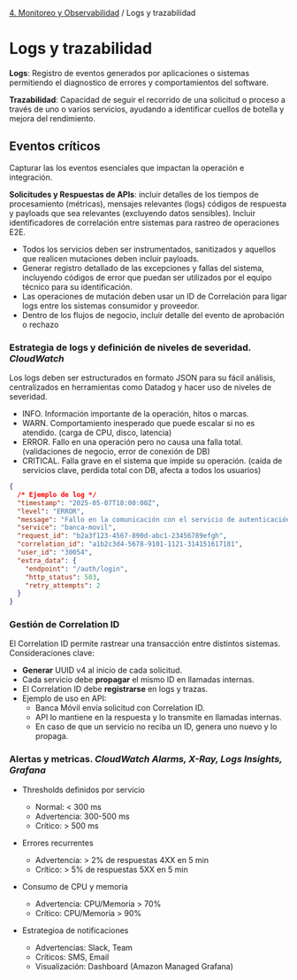 [4. Monitoreo y Observabilidad](../../index.md) / Logs y trazabilidad

# Logs y trazabilidad

**Logs**: Registro de eventos generados por aplicaciones o sistemas permitiendo el diagnostico de errores y comportamientos del software.

**Trazabilidad**: Capacidad de seguir el recorrido de una solicitud o proceso a través de uno o varios servicios, ayudando a identificar cuellos de botella y mejora del rendimiento.

## Eventos críticos

Capturar las los eventos esenciales que impactan la operación e integración.

**Solicitudes y Respuestas de APIs**: incluir detalles de los tiempos de procesamiento (métricas), mensajes relevantes (logs) códigos de respuesta y payloads que sea relevantes (excluyendo datos sensibles). Incluir identificadores de correlación entre sistemas para rastreo de operaciones E2E.

- Todos los servicios deben ser instrumentados, sanitizados y aquellos que realicen mutaciones deben incluir payloads.
- Generar registro detallado de las excepciones y fallas del sistema, incluyendo códigos de error que puedan ser utilizados por el equipo técnico para su identificación.
- Las operaciones de mutación deben usar un ID de Correlación para ligar logs entre los sistemas consumidor y proveedor.
- Dentro de los flujos de negocio, incluir detalle del evento de aprobación o rechazo

### Estrategia de logs y definición de niveles de severidad. _CloudWatch_

Los logs deben ser estructurados en formato JSON para su fácil análisis, centralizados en herramientas como Datadog y hacer uso de niveles de severidad.

- INFO. Información importante de la operación, hitos o marcas.
- WARN. Comportamiento inesperado que puede escalar si no es atendido. (carga de CPU, disco, latencia)
- ERROR. Fallo en una operación pero no causa una falla total. (validaciones de negocio, error de conexión de DB)
- CRITICAL. Falla grave en el sistema que impide su operación. (caída de servicios clave, perdida total con DB, afecta a todos los usuarios)

```json
{
  /* Ejemplo de log */
  "timestamp": "2025-05-07T18:00:00Z",
  "level": "ERROR",
  "message": "Fallo en la comunicación con el servicio de autenticación",
  "service": "banca-movil",
  "request_id": "b2a3f123-4567-890d-abc1-23456789efgh",
  "correlation_id": "a1b2c3d4-5678-9101-1121-314151617181",
  "user_id": "30054",
  "extra_data": {
    "endpoint": "/auth/login",
    "http_status": 503,
    "retry_attempts": 2
  }
}
```

### Gestión de Correlation ID

El Correlation ID permite rastrear una transacción entre distintos sistemas. Consideraciones clave:

- **Generar** UUID v4 al inicio de cada solicitud.
- Cada servicio debe **propagar** el mismo ID en llamadas internas.
- El Correlation ID debe **registrarse** en logs y trazas.
- Ejemplo de uso en API:
  - Banca Móvil envía solicitud con Correlation ID.
  - API lo mantiene en la respuesta y lo transmite en llamadas internas.
  - En caso de que un servicio no reciba un ID, genera uno nuevo y lo propaga.

### Alertas y metricas. _CloudWatch Alarms, X-Ray, Logs Insights, Grafana_

- Thresholds definidos por servicio

  - Normal: < 300 ms
  - Advertencia: 300-500 ms
  - Crítico: > 500 ms

- Errores recurrentes

  - Advertencia: > 2% de respuestas 4XX en 5 min
  - Crítico: > 5% de respuestas 5XX en 5 min

- Consumo de CPU y memoria

  - Advertencia: CPU/Memoria > 70%
  - Crítico: CPU/Memoria > 90%

- Estrategioa de notificaciones
  - Advertencias: Slack, Team
  - Críticos: SMS, Email
  - Visualización: Dashboard (Amazon Managed Grafana)
